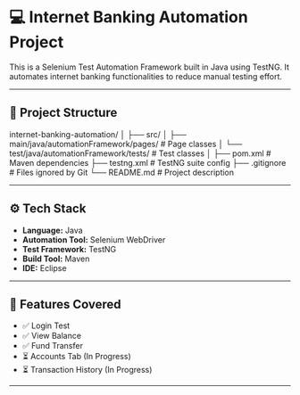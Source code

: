 # 💻 Internet Banking Automation Project

This is a Selenium Test Automation Framework built in Java using TestNG. It automates internet banking functionalities to reduce manual testing effort.

---

## 📁 Project Structure

internet-banking-automation/
│
├── src/
│ ├── main/java/automationFramework/pages/ # Page classes
│ └── test/java/automationFramework/tests/ # Test classes
│
├── pom.xml # Maven dependencies
├── testng.xml # TestNG suite config
├── .gitignore # Files ignored by Git
└── README.md # Project description


---

## ⚙️ Tech Stack

- **Language:** Java
- **Automation Tool:** Selenium WebDriver
- **Test Framework:** TestNG
- **Build Tool:** Maven
- **IDE:** Eclipse

---

## 🚀 Features Covered

- ✅ Login Test
- ✅ View Balance
- ✅ Fund Transfer
- ⏳ Accounts Tab (In Progress)
- ⏳ Transaction History (In Progress)
---


